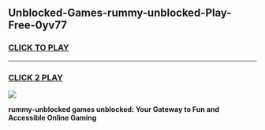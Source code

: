 
## Unblocked-Games-rummy-unblocked-Play-Free-0yv77
<h3>
<a href="https://premium76.site?title=rummy-unblocked&ref=18A1">CLICK TO PLAY</a></h3>
<hr>

<h3>
<a href="https://premium76.site?title=rummy-unblocked&ref=18A1">CLICK 2 PLAY</a>
  
</h3>

<a href="https://premium76.site?title=rummy-unblocked&ref=18A1"><img src="https://clearcache.store/games.png"></a>


**rummy-unblocked games unblocked: Your Gateway to Fun and Accessible Online Gaming**
